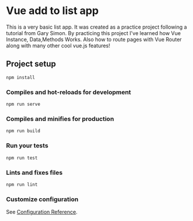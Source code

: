 # Vue add to list app

This is a very basic list app. It was created as a practice project following a tutorial from Gary Simon. By practicing this project I've learned how Vue Instance, Data,Methods Works. Also how to route pages with Vue Router along with many other cool vue.js features!


## Project setup
```
npm install
```

### Compiles and hot-reloads for development
```
npm run serve
```

### Compiles and minifies for production
```
npm run build
```

### Run your tests
```
npm run test
```

### Lints and fixes files
```
npm run lint
```

### Customize configuration
See [Configuration Reference](https://cli.vuejs.org/config/).
